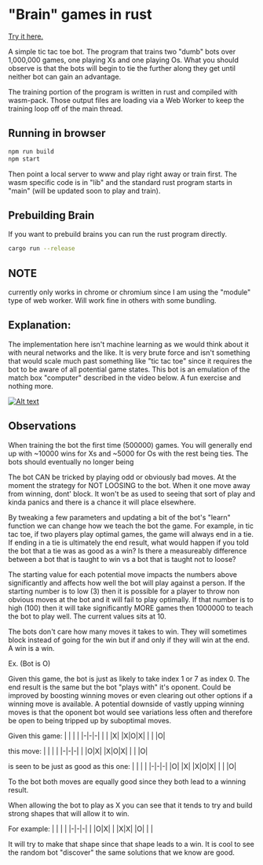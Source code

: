 # "Brain" games in rust

[Try it here.](https://wasm-games.web.app/)

A simple tic tac toe bot.
The program that trains two "dumb" bots over 1,000,000 games, one playing Xs and one playing Os.
What you should observe is that the bots will begin to tie the further along they get until neither bot can gain an advantage.

The training portion of the program is written in rust and compiled with wasm-pack.
Those output files are loading via a Web Worker to keep the training loop off of the main thread.

## Running in browser

```BASH
npm run build
npm start
```

Then point a local server to www and play right away or train first.
The wasm specific code is in "lib" and the standard rust program starts in "main" (will be updated soon to play and train).

## Prebuilding Brain

If you want to prebuild brains you can run the rust program directly.

```BASH
cargo run --release
```

## NOTE

currently only works in chrome or chromium since I am using the "module" type of web worker. Will work fine in others with some bundling.

## Explanation:

The implementation here isn't machine learning as we would think about it with neural networks and the like. It is very brute force and isn't something that would scale much past something like "tic tac toe" since it requires the bot to be aware of all potential game states. This bot is an emulation of the match box "computer" described in the video below. A fun exercise and nothing more.

[![Alt text](https://img.youtube.com/vi/R9c-_neaxeU/0.jpg)](https://www.youtube.com/watch?v=R9c-_neaxeU)

## Observations

When training the bot the first time (500000) games. You will generally end up with ~10000 wins for Xs and ~5000 for Os with the rest being ties.
The bots should eventually no longer being

The bot CAN be tricked by playing odd or obviously bad moves. At the moment the strategy for NOT LOOSING to the bot. When it one move away from winning, dont' block. It won't be as used to seeing that sort of play and kinda panics and there is a chance it will place elsewhere.

By tweaking a few parameters and updating a bit of the bot's "learn" function we can change how we teach the bot the game. For example, in tic tac toe, if two players play optimal games, the game will always end in a tie. If ending in a tie is ultimately the end result, what would happen if you told the bot that a tie was as good as a win? Is there a measureably difference between a bot that is taught to win vs a bot that is taught not to loose?

The starting value for each potential move impacts the numbers above significantly and affects how well the bot will play against a person.
If the starting number is to low (3) then it is possible for a player to throw non obvious moves at the bot and it will fail to play optimally. If that number is to high (100) then it will take significantly MORE games then 1000000 to teach the bot to play well. The current values sits at 10.

The bots don't care how many moves it takes to win.
They will sometimes block instead of going for the win but if and only if they will win at the end. A win is a win.

Ex. (Bot is O)

Given this game, the bot is just as likely to take index 1 or 7 as index 0. The end result is the same but the bot "plays with" it's oponent. Could be improved by boosting winning moves or even clearing out other options if a winning move is available. A potential downside of vastly upping winning moves is that the oponent bot would see variations less often and therefore be open to being tripped up by suboptimal moves.

Given this game:
| | | |
|-|-|-|
| | |X|
|X|O|X|
| | |O|

this move:
| | | |
|-|-|-|
| |O|X|
|X|O|X|
| | |O|

is seen to be just as good as this one:
| | | |
|-|-|-|
|O| |X|
|X|O|X|
| | |O|

To the bot both moves are equally good since they both lead to a winning result.

When allowing the bot to play as X you can see that it tends to try and build strong shapes that will allow it to win.

For example:
| | | |
|-|-|-|
| |O|X|
| |X|X|
|O| | |

It will try to make that shape since that shape leads to a win. It is cool to see the random bot "discover" the same solutions that we know are good.
